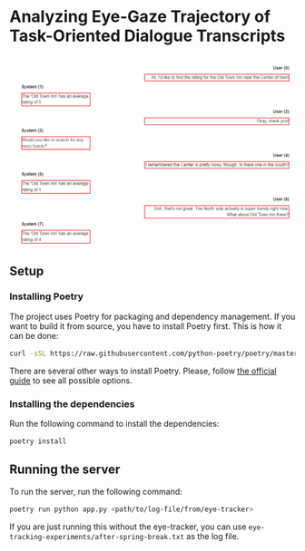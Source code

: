 # Analyzing Eye-Gaze Trajectory of Task-Oriented Dialogue Transcripts

![](assets/Animation2.gif)

## Setup
### Installing Poetry

The project uses Poetry for packaging and dependency management. If you want to build it from source, you have to install Poetry first. This is how it can be done:

```bash
curl -sSL https://raw.githubusercontent.com/python-poetry/poetry/master/get-poetry.py | python
```

There are several other ways to install Poetry. Please, follow
[the official guide](https://python-poetry.org/docs/#installation) to see all possible options.

### Installing the dependencies
Run the following command to install the dependencies:
```bash
poetry install
```

## Running the server
To run the server, run the following command:
```bash
poetry run python app.py <path/to/log-file/from/eye-tracker>
```

If you are just running this without the eye-tracker, you can use `eye-tracking-experiments/after-spring-break.txt` as the log file.

